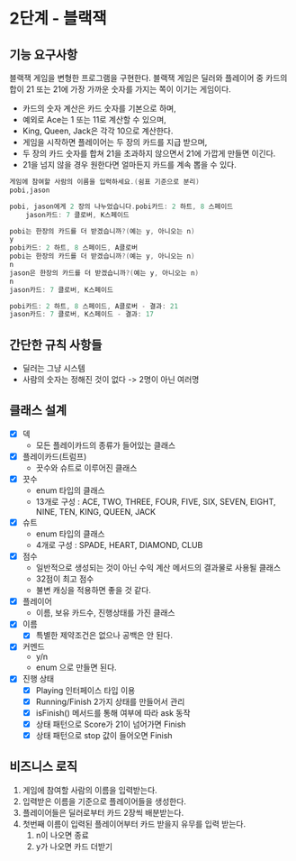 # 2단계 - 블랙잭

## 기능 요구사항

블랙잭 게임을 변형한 프로그램을 구현한다. 블랙잭 게임은 딜러와 플레이어 중 카드의 합이 21 또는 21에 가장 가까운 숫자를 가지는 쪽이 이기는 게임이다.

* 카드의 숫자 계산은 카드 숫자를 기본으로 하며,
* 예외로 Ace는 1 또는 11로 계산할 수 있으며,
* King, Queen, Jack은 각각 10으로 계산한다.
* 게임을 시작하면 플레이어는 두 장의 카드를 지급 받으며,
* 두 장의 카드 숫자를 합쳐 21을 초과하지 않으면서 21에 가깝게 만들면 이긴다.
* 21을 넘지 않을 경우 원한다면 얼마든지 카드를 계속 뽑을 수 있다.

```kotlin
게임에 참여할 사람의 이름을 입력하세요.(쉼표 기준으로 분리)
pobi,jason

pobi, jason에게 2 장의 나누었습니다.pobi카드: 2 하트, 8 스페이드
    jason카드: 7 클로버, K스페이드

pobi는 한장의 카드를 더 받겠습니까?(예는 y, 아니오는 n)
y
pobi카드: 2 하트, 8 스페이드, A클로버
pobi는 한장의 카드를 더 받겠습니까?(예는 y, 아니오는 n)
n
jason은 한장의 카드를 더 받겠습니까?(예는 y, 아니오는 n)
n
jason카드: 7 클로버, K스페이드

pobi카드: 2 하트, 8 스페이드, A클로버 - 결과: 21
jason카드: 7 클로버, K스페이드 - 결과: 17
```

## 간단한 규칙 사항들

* 딜러는 그냥 시스템
* 사람의 숫자는 정해진 것이 없다 -> 2명이 아닌 여러명

## 클래스 설계

* [x] 덱
    * 모든 플레이카드의 종류가 들어있는 클래스
* [x] 플레이카드(트럼프)
    * 끗수와 슈트로 이루어진 클래스
* [x] 끗수
    * enum 타입의 클래스
    * 13개로 구성 : ACE, TWO, THREE, FOUR, FIVE, SIX, SEVEN, EIGHT, NINE, TEN, KING, QUEEN, JACK
* [x] 슈트
    * enum 타입의 클래스
    * 4개로 구성 : SPADE, HEART, DIAMOND, CLUB
* [x] 점수
    * 일반적으로 생성되는 것이 아닌 수익 계산 메서드의 결과물로 사용될 클래스
    * 32점이 최고 점수
    * 불변 캐싱을 적용하면 좋을 것 같다.
* [x] 플레이어
    * 이름, 보유 카드수, 진행상태를 가진 클래스
* [x] 이름
    * [x] 특별한 제약조건은 없으나 공백은 안 된다.
* [x] 커멘드
    * y/n
    * enum 으로 만들면 된다.
* [x] 진행 상태
    * [x] Playing 인터페이스 타입 이용
    * [x] Running/Finish 2가지 상태를 만들어서 관리
    * [x] isFinish() 메서드를 통해 여부에 따라 ask 동작
    * [x] 상태 패턴으로 Score가 21이 넘어가면 Finish
    * [x] 상태 패턴으로 stop 값이 들어오면 Finish
    
## 비즈니스 로직 

1. 게임에 참여할 사람의 이름을 입력받는다.  
2. 입력받은 이름을 기준으로 플레이어들을 생성한다.       
3. 플레이어들은 딜러로부터 카드 2장씩 배분받는다.   
4. 첫번째 이름이 입력된 플레이어부터 카드 받을지 유무를 입력 받는다.
    1. n이 나오면 종료
    2. y가 나오면 카드 더받기 
    
